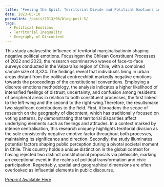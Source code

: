 ```yaml
---
title: 'Feeling the Split: Territorial Divide and Political Emotions in the Chilean Constituent Processes (2022-2023)'
date: 2023-05-10
permalink: /posts/2013/08/blog-post-5/
tags:
  - Political Emotions
  - Territorial Inequality
  - Geography of Discontent
---
```


This study analysesthe influence of territorial marginalisationin shaping negative political emotions. Focusingon the Chilean Constituent Processes of 2022 and 2023, the research examinestwo waves of face-to-face surveys conducted in the Valparaíso region of Chile, with a combined sample size of 3,324. The findings reveal that individuals living in urban areas distant from the political centreexhibit markedly negative emotions towards the proceedings of the constitutional conventions. Employing a discrete emotions methodology, the analysis indicates a higher likelihood of intensified feelings of distrust, uncertainty, and confusion among residents of peripheral areas in relation to both constituent processes, the first linked to the left-wing and the second to the right-wing.Therefore, the resultsmake two significant contributions to the field. First, it broadens the scope of research on the geography of discontent, which has traditionally focused on voting patterns, by demonstrating that territorial disparities affect underlying elements such as feelings and attitudes. In a context marked by intense centralisation, this research uniquely highlights territorial division as the sole consistently negative emotive factor throughout both processes, maintaining its significance and direction. Secondly, the study illuminates potential factors shaping public perception during a pivotal societal moment in Chile. This country holds a unique distinction in the global context for having rejected two distinct constitutional proposals via plebiscite, marking an exceptional event in the realms of political transformation and civic participation. Regrettably, spatial and geographical dimensions are often overlooked as influential elements in public discourse.

[Preprint Available Here](https://osf.io/preprints/osf/jb8hq)




